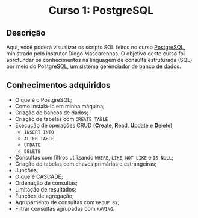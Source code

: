 <h1 align="center">Curso 1: PostgreSQL</h1>

## Descrição
Aqui, você poderá visualizar os scripts SQL feitos no curso [PostgreSQL](https://cursos.alura.com.br/course/introducao-postgresql-primeiros-passos), ministrado pelo instrutor Diogo Mascarenhas. O objetivo deste curso foi aprofundar os conhecimentos na linguagem de consulta estruturada (SQL) por meio do PostgreSQL, um sistema gerenciador de banco de dados.

## Conhecimentos adquiridos
- O que é o PostgreSQL;
- Como instalá-lo em minha máquina;
- Criação de bancos de dados;
- Criação de tabelas com `CREATE TABLE`
- Execução de operações CRUD (**C**reate, **R**ead, **U**pdate e **D**elete)
    - `INSERT INTO`
    - `ALTER TABLE`
    - `UPDATE`
    - `DELETE`
- Consultas com filtros utilizando `WHERE`, `LIKE`, `NOT LIKE` e `IS NULL`;
- Criação de tabelas com chaves primárias e estrangeiras;
- Junções;
- O que é CASCADE;
- Ordenação de consultas;
- Limitação de resultados;
- Funções de agregação;
- Agrupamento de consultas com `GROUP BY`;
- Filtrar consultas agrupadas com `HAVING`.
